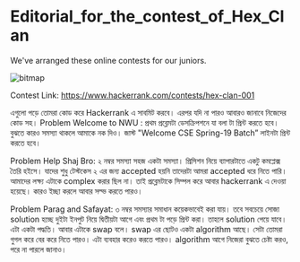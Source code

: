 # Editorial_for_the_contest_of_Hex_Clan
We've arranged these online contests for our juniors. 

![bitmap](https://user-images.githubusercontent.com/39271244/53487410-b9128100-3ab5-11e9-8b17-6b1a01cae626.png)

Contest Link: https://www.hackerrank.com/contests/hex-clan-001

এগুলো পড়ে তোমরা কোড করে Hackerrank এ সাবমিট করবে। এরপর যদি না পারও আবারও জানাবে নিজেদের কোড সহ। 
Problem Welcome to NWU :
 প্রথম প্রব্লেমটা ডেসক্রিপশনে যা বলা টা প্রিন্ট করতে হবে। বুঝতে কারও সমস্যা থাকলে  আমাকে নক দিও। জাস্ট "Welcome CSE Spring-19 Batch” লাইনটা প্রিন্ট করতে হবে।

Problem Help Shaj Bro:
২ নম্বর সমস্যা সহজ একটা সমস্যা। প্রিসিশন নিয়ে ব্যাপারটাতে  একটু কমপ্লেক্স তৈরি হইসে। যাদের শুধু টেস্টকেস ২ এর জন্য accepted হয়নি তাদেরটা আমরা accepted ধরে নিতে পারি। আমাদের লক্ষ্য এটাকে complex করার ছিল না। তাই প্রব্লেমটাকে সিম্পল করে আবার hackerrank এ দেওয়া হয়েছে। কারও ইচ্ছা করলে আবার সল্ভ করতে পারও। 

Problem Parag and Safayat:
৩ নম্বর সমস্যার সমাধান কয়েকভাবেই করা যায়। তবে সবচেয়ে সোজা solution হচ্ছে দুইটা ইনপুট নিয়ে দ্বিতীয়টা আগে এবং প্রথম টা পড়ে প্রিন্ট করা। তাহলে solution পেয়ে যাবে। এটা একটা পদ্ধতি। আবার  এটাকে swap বলে। swap এর ছোটও একটা algorithm আছে। সেটা তোমরা গুগল করে বের করে নিতে পারও। এটা ব্যবহার করেও করতে পারও। algorithm আগে নিজেরা বুঝতে চেষ্টা করও, পরে না পারলে জানাও। 



